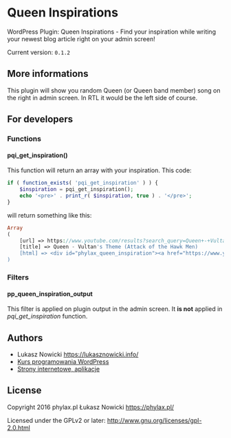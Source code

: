 # Queen Inspirations

WordPress Plugin: Queen Inspirations - Find your inspiration while writing your newest blog article right on your admin screen!

Current version: `0.1.2`

## More informations

This plugin will show you random Queen (or Queen band member) song on the right in admin screen. In RTL it would be the left side of course.

## For developers

### Functions

#### pqi_get_inspiration()

This function will return an array with your inspiration. This code:

```PHP
if ( function_exists( 'pqi_get_inspiration' ) ) {
	$inspiration = pqi_get_inspiration();
	echo '<pre>' . print_r( $inspiration, true ) . '</pre>';
}
```

will return something like this:

```PHP
Array
(
    [url] => https://www.youtube.com/results?search_query=Queen+-+Vultan%27s+Theme+%28Attack+of+the+Hawk+Men%29
    [title] => Queen - Vultan's Theme (Attack of the Hawk Men)
    [html] => <div id="phylax_queen_inspiration"><a href="https://www.youtube.com/results?search_query=Queen+-+Vultan%27s+Theme+%28Attack+of+the+Hawk+Men%29" target="_blank" title="Queen - Vultan's Theme (Attack of the Hawk Men)">Queen - Vultan's Theme (Attack of the Hawk Men)</a></div>
)
```

### Filters

#### pp_queen_inspiration_output

This filter is applied on plugin output in the admin screen. It **is not** applied in *pqi_get_inspiration* function.


## Authors
* Lukasz Nowicki <https://lukasznowicki.info/>
* [Kurs programowania WordPress](https://wpkurs.pl/)
* [Strony internetowe, aplikacje](https://phylax.pl/)



## License
Copyright 2016 phylax.pl Łukasz Nowicki
<https://phylax.pl/>

Licensed under the GPLv2 or later: <http://www.gnu.org/licenses/gpl-2.0.html>
